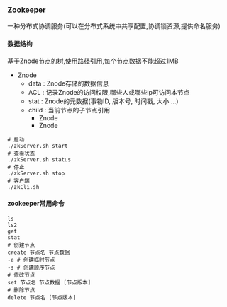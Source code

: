 ### Zookeeper

一种分布式协调服务(可以在分布式系统中共享配置,协调锁资源,提供命名服务)

#### 数据结构

基于Znode节点的树,使用路径引用,每个节点数据不能超过1MB

+ Znode
  + data : Znode存储的数据信息
  + ACL : 记录Znode的访问权限,哪些人或哪些ip可访问本节点
  + stat : Znode的元数据(事物ID, 版本号, 时间戳, 大小 ...)
  + child : 当前节点的子节点引用
    + Znode
    + Znode

```shell
# 启动
./zkServer.sh start
# 查看状态
./zkServer.sh status
# 停止
./zkServer.sh stop
# 客户端
./zkCli.sh
```

#### zookeeper常用命令

```shell
ls
ls2
get
stat
# 创建节点
create 节点名 节点数据
-e # 创建临时节点
-s # 创建顺序节点
# 修改节点
set 节点名 节点数据 [节点版本]
# 删除节点
delete 节点名 [节点版本]
```

